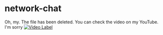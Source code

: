 # network-chat
Oh, my. The file has been deleted.
You can check the video on my YouTube.
I'm sorry
[![Video Label](http://img.youtube.com/vi/uLR1RNqJ1Mw/0.jpg)](https://youtu.be/lOqYlLohKgg)
